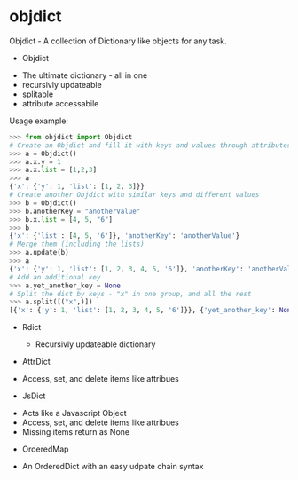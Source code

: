 # objdict
Objdict - A collection of Dictionary like objects for any task.

* Objdict
 - The ultimate dictionary - all in one
 - recursivly updateable 
 - splitable
 - attribute accessabile

Usage example:
```python
>>> from objdict import Objdict
# Create an Objdict and fill it with keys and values through attributes
>>> a = Objdict()
>>> a.x.y = 1
>>> a.x.list = [1,2,3]
>>> a
{'x': {'y': 1, 'list': [1, 2, 3]}}
# Create another Objdict with similar keys and different values
>>> b = Objdict()
>>> b.anotherKey = "anotherValue"
>>> b.x.list = [4, 5, "6"]
>>> b
{'x': {'list': [4, 5, '6']}, 'anotherKey': 'anotherValue'}
# Merge them (including the lists)
>>> a.update(b)
>>> a
{'x': {'y': 1, 'list': [1, 2, 3, 4, 5, '6']}, 'anotherKey': 'anotherValue'}
# Add an additional key
>>> a.yet_another_key = None
# Split the dict by keys - "x" in one group, and all the rest
>>> a.split([("x",)])
[{'x': {'y': 1, 'list': [1, 2, 3, 4, 5, '6']}}, {'yet_another_key': None, 'anotherKey': 'anotherValue'}]
```

* Rdict
  - Recursivly updateable dictionary
 
* AttrDict
 - Access, set, and delete items like attribues

* JsDict
 - Acts like a Javascript Object
 - Access, set, and delete items like attribues
 - Missing items return as None
 
* OrderedMap
 - An OrderedDict with an easy udpate chain syntax



